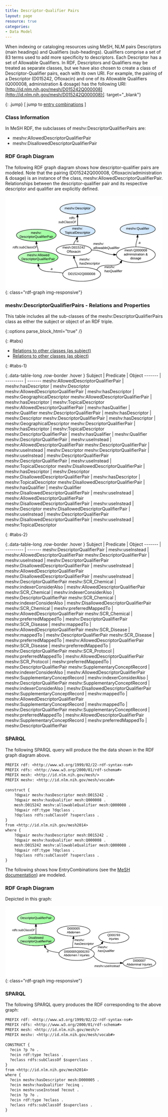 ```yaml
---
title: Descriptor-Qualifier Pairs
layout: page
resource: true
categories:
- Data Model
---
```


When indexing or cataloging resources using MeSH, NLM pairs Descriptors (main headings) and Qualifiers (sub-headings). Qualifiers comprise a set of 83 terms used to add more specificity to descriptors. Each Descriptor has a set of Allowable Qualifiers. In RDF, Descriptors and Qualifiers may be treated as separate classes, but we have also chosen to create a class of Descriptor-Qualifier pairs, each with its own URI. For example, the pairing of a Descriptor (D015242, Ofloxacin) and one of its Allowable Qualifiers (Q000008, administration &amp; dosage) has the following URI:
[http://id.nlm.nih.gov/mesh/D015242Q000008](http://id.nlm.nih.gov/mesh/D015242Q000008){: target="_blank"}

{: .jump}
&#91; jump to [entry combinations](#entry-combinations) &#93;

### Class Information

In MeSH RDF, the subclasses of meshv:DescriptorQualifierPairs are:

*  meshv:AllowedDescriptorQualifierPair
*  meshv:DisallowedDescriptorQualifierPair

### RDF Graph Diagram

The following RDF graph diagram shows how descriptor-qualifier pairs are modeled. Note that the pairing (D015242Q000008, Ofloxacin/administration &amp; dosage) is an instance of the class, meshv:AllowedDescriptorQualifierPair. Relationships between the descriptor-qualifier pair and its respective descriptor and qualifier are explicitly defined.

![Descriptor Qualifier Pair RDF Graph Diagram](images/DQPair.png){: class="rdf-graph img-responsive"}


### meshv:DescriptorQualifierPairs - Relations and Properties
This table includes all the sub-classes of the meshv:DescriptorQualifierPairs class as either the subject or object of an RDF triple.

{::options parse_block_html="true" /}

{: #tabs}
<div>

*  [Relations to other classes (as subject)](#tabs-1)
*  [Relations to other classes (as object)](#tabs-2)

{: #tabs-1}
<div>

{:.data-table-long .row-border .hover }
Subject | Predicate | Object
------- | --------- | -------
meshv:AllowedDescriptorQualifierPair | meshv:hasDescriptor | meshv:Descriptor
meshv:AllowedDescriptorQualifierPair | meshv:hasDescriptor | meshv:GeographicalDescriptor
meshv:AllowedDescriptorQualifierPair | meshv:hasDescriptor | meshv:TopicalDescriptor
meshv:AllowedDescriptorQualifierPair | meshv:hasQualifier | meshv:Qualifier
meshv:DescriptorQualifierPair | meshv:hasDescriptor | meshv:Descriptor
meshv:DescriptorQualifierPair | meshv:hasDescriptor | meshv:GeographicalDescriptor
meshv:DescriptorQualifierPair | meshv:hasDescriptor | meshv:TopicalDescriptor
meshv:DescriptorQualifierPair | meshv:hasQualifier | meshv:Qualifier
meshv:DescriptorQualifierPair | meshv:useInstead | meshv:AllowedDescriptorQualifierPair
meshv:DescriptorQualifierPair | meshv:useInstead | meshv:Descriptor
meshv:DescriptorQualifierPair | meshv:useInstead | meshv:DescriptorQualifierPair
meshv:DescriptorQualifierPair | meshv:useInstead | meshv:TopicalDescriptor
meshv:DisallowedDescriptorQualifierPair | meshv:hasDescriptor | meshv:Descriptor
meshv:DisallowedDescriptorQualifierPair | meshv:hasDescriptor | meshv:TopicalDescriptor
meshv:DisallowedDescriptorQualifierPair | meshv:hasQualifier | meshv:Qualifier
meshv:DisallowedDescriptorQualifierPair | meshv:useInstead | meshv:AllowedDescriptorQualifierPair
meshv:DisallowedDescriptorQualifierPair | meshv:useInstead | meshv:Descriptor
meshv:DisallowedDescriptorQualifierPair | meshv:useInstead | meshv:DescriptorQualifierPair
meshv:DisallowedDescriptorQualifierPair | meshv:useInstead | meshv:TopicalDescriptor

</div>

{: #tabs-2}
<div>

{:.data-table-long .row-border .hover }
Subject | Predicate | Object
------- | --------- | -------
meshv:DescriptorQualifierPair | meshv:useInstead | meshv:AllowedDescriptorQualifierPair
meshv:DescriptorQualifierPair | meshv:useInstead | meshv:DescriptorQualifierPair
meshv:DisallowedDescriptorQualifierPair | meshv:useInstead | meshv:AllowedDescriptorQualifierPair
meshv:DisallowedDescriptorQualifierPair | meshv:useInstead | meshv:DescriptorQualifierPair
meshv:SCR_Chemical | meshv:indexerConsiderAlso | meshv:AllowedDescriptorQualifierPair
meshv:SCR_Chemical | meshv:indexerConsiderAlso | meshv:DescriptorQualifierPair
meshv:SCR_Chemical | meshv:indexerConsiderAlso | meshv:DisallowedDescriptorQualifierPair
meshv:SCR_Chemical | meshv:preferredMappedTo | meshv:AllowedDescriptorQualifierPair
meshv:SCR_Chemical | meshv:preferredMappedTo | meshv:DescriptorQualifierPair
meshv:SCR_Disease | meshv:mappedTo | meshv:AllowedDescriptorQualifierPair
meshv:SCR_Disease | meshv:mappedTo | meshv:DescriptorQualifierPair
meshv:SCR_Disease | meshv:preferredMappedTo | meshv:AllowedDescriptorQualifierPair
meshv:SCR_Disease | meshv:preferredMappedTo | meshv:DescriptorQualifierPair
meshv:SCR_Protocol | meshv:preferredMappedTo | meshv:AllowedDescriptorQualifierPair
meshv:SCR_Protocol | meshv:preferredMappedTo | meshv:DescriptorQualifierPair
meshv:SupplementaryConceptRecord | meshv:indexerConsiderAlso | meshv:AllowedDescriptorQualifierPair
meshv:SupplementaryConceptRecord | meshv:indexerConsiderAlso | meshv:DescriptorQualifierPair
meshv:SupplementaryConceptRecord | meshv:indexerConsiderAlso | meshv:DisallowedDescriptorQualifierPair
meshv:SupplementaryConceptRecord | meshv:mappedTo | meshv:AllowedDescriptorQualifierPair
meshv:SupplementaryConceptRecord | meshv:mappedTo | meshv:DescriptorQualifierPair
meshv:SupplementaryConceptRecord | meshv:preferredMappedTo | meshv:AllowedDescriptorQualifierPair
meshv:SupplementaryConceptRecord | meshv:preferredMappedTo | meshv:DescriptorQualifierPair

</div>
</div>

### SPARQL

The following <span class='invoke-sparql'>SPARQL query</span> will produce the the data shown in the RDF graph diagram above.


```sparql
PREFIX rdf: <http://www.w3.org/1999/02/22-rdf-syntax-ns#>
PREFIX rdfs: <http://www.w3.org/2000/01/rdf-schema#>
PREFIX mesh: <http://id.nlm.nih.gov/mesh/>
PREFIX meshv: <http://id.nlm.nih.gov/mesh/vocab#>

construct {
    ?dqpair meshv:hasDescriptor mesh:D015242 .
    ?dqpair meshv:hasQualifier mesh:Q000008 .
    mesh:D015242 meshv:allowableQualifier mesh:Q000008 .
    ?dqpair rdf:type ?dqclass .
    ?dqclass rdfs:subClassOf ?superclass .
}
from <http://id.nlm.nih.gov/mesh2014>
where {
    ?dqpair meshv:hasDescriptor mesh:D015242 .
    ?dqpair meshv:hasQualifier mesh:Q000008 .
    mesh:D015242 meshv:allowableQualifier mesh:Q000008 .
    ?dqpair rdf:type ?dqclass .
    ?dqclass rdfs:subClassOf ?superclass .
}
```

The following shows how EntryCombinations (see the [MeSH documentation](http://www.nlm.nih.gov/mesh/xml_data_elements.html#EntryCombination)) are modeled.

### <a name = "entry-combinations"/>RDF Graph Diagram

Depicted in this graph:

![Entry Combinations RDF Graph Diagram](images/EntryCombinations.png){: class="rdf-graph img-responsive"}

### SPARQL

The following <span class='invoke-sparql'>SPARQL query</span> produces the RDF corresponding
to the above graph:

```sparql
PREFIX rdf: <http://www.w3.org/1999/02/22-rdf-syntax-ns#>
PREFIX rdfs: <http://www.w3.org/2000/01/rdf-schema#>
PREFIX mesh: <http://id.nlm.nih.gov/mesh/>
PREFIX meshv: <http://id.nlm.nih.gov/mesh/vocab#>

CONSTRUCT {
  ?ecin ?p ?o .
  ?ecin rdf:type ?eclass .
  ?eclass rdfs:subClassOf $superclass .
}
from <http://id.nlm.nih.gov/mesh2014>
where {
  ?ecin meshv:hasDescriptor mesh:D000005 .
  ?ecin meshv:hasQualifier ?ecinq .
  ?ecin meshv:useInstead ?ecout .
  ?ecin ?p ?o .
  ?ecin rdf:type ?eclass .
  ?eclass rdfs:subClassOf $superclass .
}
```